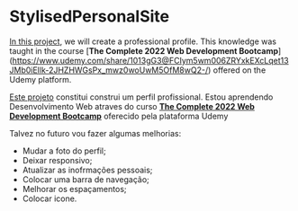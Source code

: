 # StylisedPersonalSite
[In this project](projeto.png), we will create a professional profile. This knowledge was taught in the course [**The Complete 2022 Web Development Bootcamp**] (https://www.udemy.com/share/1013gG3@FCIym5wm006ZRYxkEXcLqet13JMb0iEllk-2JHZHWGsPx_mwz0woUwM5OfM8wQ2-/) offered on the Udemy platform.




[Este projeto](projeto.png) constitui construi um perfil profissional. 
Estou aprendendo Desenvolvimento Web atraves do curso [**The Complete 2022 Web Development Bootcamp**](https://www.udemy.com/share/1013gG3@FCIym5wm006ZRYxkEXcLqet13JMb0iEllk-2JHZHWGsPx_mwz0woUwM5OfM8wQ2-/) oferecido pela plataforma Udemy


Talvez no futuro vou fazer algumas melhorias:

* Mudar a foto do perfil;
* Deixar responsivo;
* Atualizar as inofrmações pessoais;
* Colocar uma barra de navegação;
* Melhorar os espaçamentos; 
* Colocar icone. 